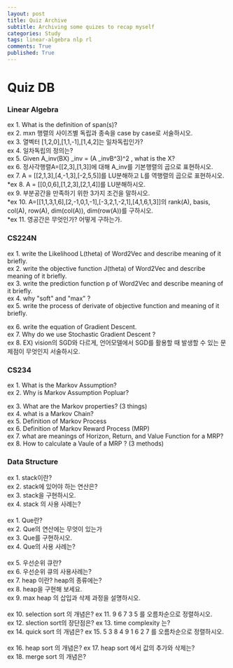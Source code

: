 ```yaml
---
layout: post
title: Quiz Archive
subtitle: Archiving some quizes to recap myself
categories: Study
tags: linear-algebra nlp rl
comments: True
published: True
---
```


# Quiz DB 

### Linear Algebra
ex 1. What is the definition of span(s)? <br>
ex 2. mxn 행렬의 사이즈별 독립과 종속을 case by case로 서술하시오.<br>
ex 3. 열벡터 [1,2,0],[1,1,-1],[1,4,2]는 일차독립인가?<br>
ex 4. 일차독립의 정의는?<br>
ex 5. Given A_inv(BX) _inv = (A _invB^3)^2 , what is the X?<br>
ex 6. 정사각행렬A=[[2,3],[1,3]]에 대해 A_inv를 기본행렬의 곱으로 표현하시오.<br>
ex 7. A = [[2,1,3],[4,-1,3],[-2,5,5]]를 LU분해하고 L를 역행렬의 곱으로 표현하시오.<br>
*ex 8. A = [[0,0,6],[1,2,3],[2,1,4]]를 LU분해하시오. <br>
ex 9. 부분공간을 만족하기 위한 3가지 조건을 말하시오. <br>
*ex 10. A=[[1,1,3,1,6],[2,-1,0,1,-1],[-3,2,1,-2,1],[4,1,6,1,3]]의 rank(A), basis, col(A), row(A), dim(col(A)), dim(row(A))를 구하시오. <br>
*ex 11. 영공간은 무엇인가? 어떻게 구하는가. <br>

### CS224N 
ex 1. write the Likelihood L(theta) of Word2Vec and describe meaning of it briefly.<br>
ex 2. write the objective function J(theta) of Word2Vec and describe meaning of it briefly. <br> 
ex 3. write the prediction function p of Word2Vec and describe meaning of it briefly. <br>
ex 4. why "soft" and "max" ?<br>
ex 5. write the process of derivate of objective function and meaning of it briefly. <br>

ex 6. write the equation of Gradient Descent. <br>
ex 7. Why do we use Stochastic Gradient Descent ? <br>
ex 8. EX) vision의 SGD와 다르게, 언어모델에서 SGD를 활용할 때 발생할 수 있는 문제점이 무엇인지 서술하시오.<br>

### CS234
ex 1. What is the Markov Assumption? <br>
ex 2. Why is Markov Assumption Popluar?  <br>

ex 3. What are the Markov properties? (3 things) <br>
ex 4. what is a Markov Chain? <br>
ex 5. Definition of Markov Process <br>
ex 6. Definition of Markov Reward Process (MRP) <br>
ex 7. what are meanings of Horizon, Return, and Value Function for a MRP? <br>
ex 8. How to calculate a Vaule of a MRP ? (3 methods) <br>

### Data Structure 
ex 1. stack이란?<br>
ex 2. stack에 있어야 하는 연산은?<br>
ex 3. stack을 구현하시오. <br>
ex 4. stack 의 사용 사례는?<br>
<br>
ex 1. Que란? <br>
ex 2. Que의 연산에는 무엇이 있는가<br>
ex 3. Que를 구현하시오. <br>
ex 4. Que의 사용 사례는? <br>
<br>
ex 5. 우선순위 큐란? <br>
ex 6. 우선순위 큐의 사용사례는? <br>
ex 7. heap 이란? heap의 종류에는? <br>
ex 8. heap을 구현해 보세요. <br>
ex 9. max heap 의 삽입과 삭제 과정을 설명하시오. <br>
<br>
ex 10. selection sort 의 개념은? 
ex 11. 9 6 7 3 5 를 오름차순으로 정렬하시오.  
ex 12. slection sort의 장단점은? 
ex 13. time complexity 는? 
<br>
ex 14. quick sort 의 개념은? 
ex 15. 5 3 8 4 9 1 6 2 7 를 오름차순으로 정렬하시오.  
<br>
ex 16. heap sort 의 개념은? 
ex 17. heap sort 에서 값의 추가와 삭제는? 
<br>
ex 18. merge sort 의 개념은? 